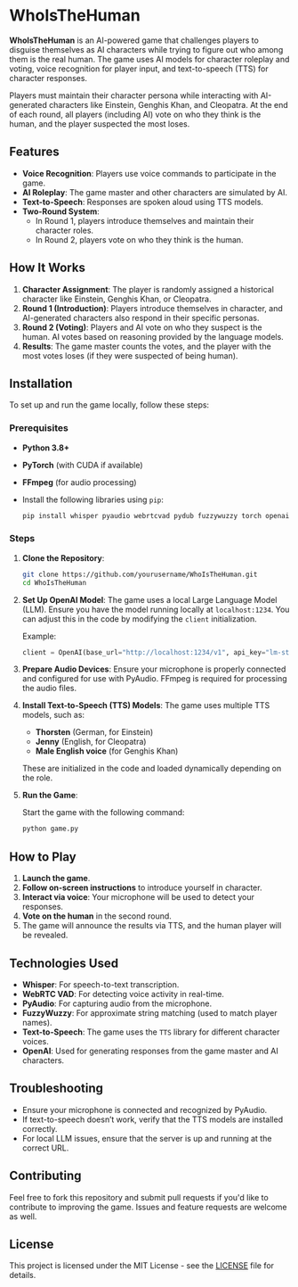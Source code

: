 
# WhoIsTheHuman

**WhoIsTheHuman** is an AI-powered game that challenges players to disguise themselves as AI characters while trying to figure out who among them is the real human. The game uses AI models for character roleplay and voting, voice recognition for player input, and text-to-speech (TTS) for character responses.

Players must maintain their character persona while interacting with AI-generated characters like Einstein, Genghis Khan, and Cleopatra. At the end of each round, all players (including AI) vote on who they think is the human, and the player suspected the most loses.

## Features

- **Voice Recognition**: Players use voice commands to participate in the game.
- **AI Roleplay**: The game master and other characters are simulated by AI.
- **Text-to-Speech**: Responses are spoken aloud using TTS models.
- **Two-Round System**: 
  - In Round 1, players introduce themselves and maintain their character roles.
  - In Round 2, players vote on who they think is the human.

## How It Works

1. **Character Assignment**: The player is randomly assigned a historical character like Einstein, Genghis Khan, or Cleopatra.
2. **Round 1 (Introduction)**: Players introduce themselves in character, and AI-generated characters also respond in their specific personas.
3. **Round 2 (Voting)**: Players and AI vote on who they suspect is the human. AI votes based on reasoning provided by the language models.
4. **Results**: The game master counts the votes, and the player with the most votes loses (if they were suspected of being human).

## Installation

To set up and run the game locally, follow these steps:

### Prerequisites

- **Python 3.8+**
- **PyTorch** (with CUDA if available)
- **FFmpeg** (for audio processing)
- Install the following libraries using `pip`:
  
  ```bash
  pip install whisper pyaudio webrtcvad pydub fuzzywuzzy torch openai tts
  ```

### Steps

1. **Clone the Repository**:
   
   ```bash
   git clone https://github.com/yourusername/WhoIsTheHuman.git
   cd WhoIsTheHuman
   ```

2. **Set Up OpenAI Model**:
   The game uses a local Large Language Model (LLM). Ensure you have the model running locally at `localhost:1234`. You can adjust this in the code by modifying the `client` initialization.

   Example:
   ```python
   client = OpenAI(base_url="http://localhost:1234/v1", api_key="lm-studio")
   ```

3. **Prepare Audio Devices**:
   Ensure your microphone is properly connected and configured for use with PyAudio. FFmpeg is required for processing the audio files.

4. **Install Text-to-Speech (TTS) Models**:
   The game uses multiple TTS models, such as:
   - **Thorsten** (German, for Einstein)
   - **Jenny** (English, for Cleopatra)
   - **Male English voice** (for Genghis Khan)
   
   These are initialized in the code and loaded dynamically depending on the role.

5. **Run the Game**:

   Start the game with the following command:
   
   ```bash
   python game.py
   ```

## How to Play

1. **Launch the game**.
2. **Follow on-screen instructions** to introduce yourself in character.
3. **Interact via voice**: Your microphone will be used to detect your responses.
4. **Vote on the human** in the second round.
5. The game will announce the results via TTS, and the human player will be revealed.

## Technologies Used

- **Whisper**: For speech-to-text transcription.
- **WebRTC VAD**: For detecting voice activity in real-time.
- **PyAudio**: For capturing audio from the microphone.
- **FuzzyWuzzy**: For approximate string matching (used to match player names).
- **Text-to-Speech**: The game uses the `TTS` library for different character voices.
- **OpenAI**: Used for generating responses from the game master and AI characters.

## Troubleshooting

- Ensure your microphone is connected and recognized by PyAudio.
- If text-to-speech doesn’t work, verify that the TTS models are installed correctly.
- For local LLM issues, ensure that the server is up and running at the correct URL.

## Contributing

Feel free to fork this repository and submit pull requests if you'd like to contribute to improving the game. Issues and feature requests are welcome as well.

## License

This project is licensed under the MIT License - see the [LICENSE](LICENSE) file for details.

